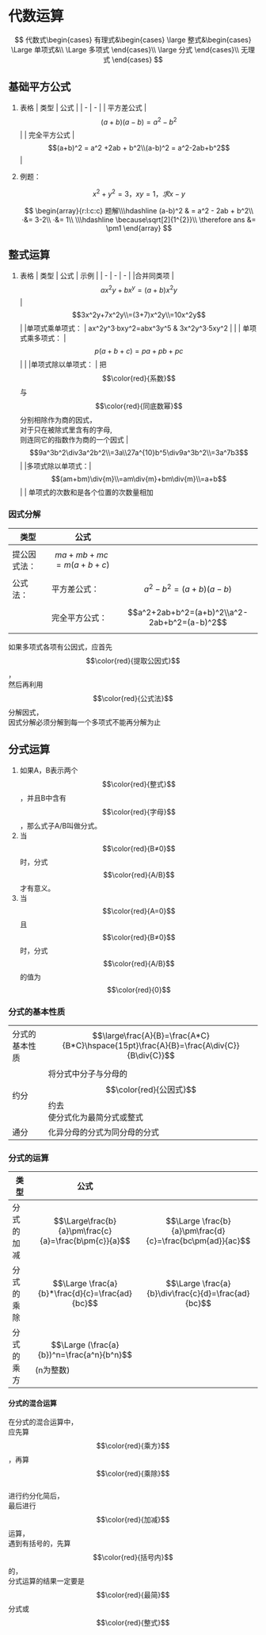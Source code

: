 # 代数运算
$$
代数式\begin{cases}
有理式&\begin{cases}
        \large 整式&\begin{cases}
            \Large 单项式&\\
            \Large 多项式 
            \end{cases}\\
        \large 分式 
        \end{cases}\\
   无理式 
\end{cases}
$$

## 基础平方公式
1.  表格
    | 类型 | 公式 |
    | - | - |
    | 平方差公式 | $$(a+b)(a-b) = a^2-b^2$$ |
    | 完全平方公式 | $$(a+b)^2 = a^2 +2ab + b^2\\(a-b)^2 = a^2-2ab+b^2$$ |
2.  例题：

    $$
    x^2 + y^2 = 3 ， xy = 1 ， 求x-y
    $$

    $$
     \begin{array}{r:l:c:c} 题解\\\hdashline (a-b)^2 & = a^2 - 2ab + b^2\\ ·&= 3-2\\ ·&= 1\\ \\\hdashline \because\sqrt[2]{1^{2}}\\ \therefore ans &= \pm1 \end{array}
    $$

## 整式运算

1.  表格
    | 类型 | 公式 | 示例 |
    | - | - | - |
    |合并同类项 | $$ax^2y+bx^y=(a+b)x^2y$$ | $$3x^2y+7x^2y\\=(3+7)x^2y\\=10x^2y$$ |
    |单项式乘单项式： |  ax^2y^3·bxy^2=abx^3y^5 & 3x^2y^3·5xy^2 | |
    | 单项式乘多项式： | $$p(a+b+c)=pa+pb+pc$$ | |
    |单项式除以单项式： | 把$$\color{red}{系数}$$与$$\color{red}{同底数幂}$$分别相除作为商的因式，<br>对于只在被除式里含有的字母,<br>则连同它的指数作为商的一个因式 | $$9a^3b^2\div3a^2b^2\\=3a\\27a^{10}b^5\div9a^3b^2\\=3a^7b3$$|
    |多项式除以单项式：| $$(am+bm)\div{m}\\=am\div{m}+bm\div{m}\\=a+b$$| |
    单项式的次数和是各个位置的次数量相加

### 因式分解

| 类型 | 公式 | |
|-|-|-|
|提公因式法：|$$ma+mb+mc = m(a+b+c)$$| |
|公式法：|平方差公式：|$$a^2-b^2 = (a+b)(a-b)$$|
| |完全平方公式：|$$a^2+2ab+b^2=(a+b)^2\\a^2-2ab+b^2=(a-b)^2$$|

如果多项式各项有公因式，应首先$$\color{red}{提取公因式}$$，      
然后再利用$$\color{red}{公式法}$$分解因式，      
因式分解必须分解到每一个多项式不能再分解为止    

## 分式运算
1. 如果A，B表示两个$$\color{red}{整式}$$，并且B中含有$$\color{red}{字母}$$，那么式子A/B叫做分式。
2. 当$$\color{red}{B≠0}$$时，分式$$\color{red}{A/B}$$才有意义。
3. 当$$\color{red}{A=0}$$且$$\color{red}{B≠0}$$时，分式$$\color{red}{A/B}$$的值为$$\color{red}{0}$$

### 分式的基本性质

| | |
|- | - |
|分式的基本性质| $$\large\frac{A}{B}=\frac{A*C}{B*C}\hspace{15pt}\frac{A}{B}=\frac{A\div{C}}{B\div{C}}$$|
|约分|将分式中分子与分母的$$\color{red}{公因式}$$约去<br>使分式化为最简分式或整式|
|通分|化异分母的分式为同分母的分式|

### 分式的运算

|类型 | 公式 | | 
|  - | - | - |
| 分式的加减 | $$\Large\frac{b}{a}\pm\frac{c}{a}=\frac{b\pm{c}}{a}$$ |$$\Large \frac{b}{a}\pm\frac{d}{c}=\frac{bc\pm{ad}}{ac}$$ |
|分式的乘除|$$\Large \frac{a}{b}*\frac{d}{c}=\frac{ad}{bc}$$|$$\Large \frac{a}{b}\div\frac{c}{d}=\frac{ad}{bc}$$|
|分式的乘方|$$\Large (\frac{a}{b})^n=\frac{a^n}{b^n}$$(n为整数)|

#### 分式的混合运算     
在分式的混合运算中，        
应先算$$\color{red}{乘方}$$，再算$$\color{red}{乘除}$$      
进行约分化简后，        
最后进行$$\color{red}{加减}$$运算，     
遇到有括号的，先算$$\color{red}{括号内}$$的，       
分式运算的结果一定要是$$\color{red}{最简}$$分式或$$\color{red}{整式}$$      


